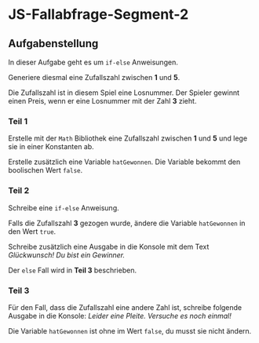 # JS-Fallabfrage-Segment-2

## Aufgabenstellung
In dieser Aufgabe geht es um `if-else` Anweisungen.

Generiere diesmal eine Zufallszahl zwischen **1** und **5**.

Die Zufallszahl ist in diesem Spiel eine Losnummer. Der Spieler gewinnt einen Preis, wenn er eine Losnummer mit der Zahl **3** zieht.

### Teil 1
Erstelle mit der `Math` Bibliothek eine Zufallszahl zwischen **1** und **5** und lege sie in einer Konstanten ab.

Erstelle zusätzlich eine Variable `hatGewonnen`. Die Variable bekommt den boolischen Wert `false`.

### Teil 2
Schreibe eine `if-else` Anweisung. 

Falls die Zufallszahl **3** gezogen wurde, ändere die Variable `hatGewonnen` in den Wert `true`.

Schreibe zusätzlich eine Ausgabe in die Konsole mit dem Text _Glückwunsch! Du bist ein Gewinner._

Der `else` Fall wird in **Teil 3** beschrieben.

### Teil 3
Für den Fall, dass die Zufallszahl eine andere Zahl ist, schreibe folgende Ausgabe in die Konsole: _Leider eine Pleite. Versuche es noch einmal!_

Die Variable `hatGewonnen` ist ohne im Wert `false`, du musst sie nicht ändern.
